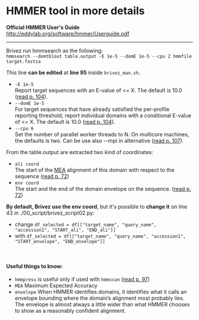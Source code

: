 # HMMER tool in more details

**Official HMMER User's Guide**<br>
http://eddylab.org/software/hmmer/Userguide.pdf

---


Brivez run hmmsearch as the following:<br>
`hmmsearch --domtblout table.output -E 1e-5 --domE 1e-5 --cpu 2 hmmfile target.fastsa`<br>

This line **can be edited** at **line 95** inside `brivez_man.sh`. 

- `-E 1e-5`
<br> Report target sequences with an E-value of <= X. The default is 10.0 ([read p. 104](http://eddylab.org/software/hmmer/Userguide.pdf)).
- `--domE 1e-5`
<br> For target sequences that have already satisfied the per-profile reporting threshold, report individual domains with a conditional E-value of <= X. The default is 10.0 ([read p. 104](http://eddylab.org/software/hmmer/Userguide.pdf)).
- `--cpu 6`
<br> Set the number of parallel worker threads to N. On multicore machines, the defaults is two. Can be use also --mpi in alternative ([read p. 107](http://eddylab.org/software/hmmer/Userguide.pdf)).


From the table.output are extracted two kind of coordinates:
- `ali coord`
<br> The start of the [MEA](#useful-things-to-know) alignment of this domain with respect to the sequence ([read p. 72](http://eddylab.org/software/hmmer/Userguide.pdf))
- `env coord`
<br> The start and the end of the domain envelope on the sequence. ([read p. 72](http://eddylab.org/software/hmmer/Userguide.pdf))

**By default, Brivez use the env coord**, but it's possible to **change it** on line 43 in ./00_script/brivez_script02.py:
- change `df_selected = df[["target_name", "query_name", "accession1", "START_ali", "END_ali"]]` <br>
- with `df_selected = df[["target_name", "query_name", "accession1", "START_envelope", "END_envelope"]]`
<br>

#### Useful things to know:
- `hmmpress` is useful only if used with `hmmscan` ([read p. 97](http://eddylab.org/software/hmmer/Userguide.pdf))
- `MEA` Maximum Expected Accuracy
- `envelope` When HMMER identifies domains, it identifies what it calls an envelope bounding where the domain’s alignment most probably lies. The envelope is almost always a little wider than what HMMER chooses to show as a
reasonably confident alignment.